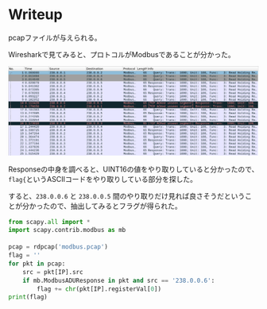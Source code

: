 # Writeup

pcapファイルが与えられる。

Wiresharkで見てみると、プロトコルがModbusであることが分かった。

![](img/2021-09-12-00-07-05.png)

Responseの中身を調べると、UINT16の値をやり取りしていると分かったので、`flag{`というASCIIコードをやり取りしている部分を探した。

すると、`238.0.0.6` と `238.0.0.5` 間のやり取りだけ見れば良さそうだということが分かったので、抽出してみるとフラグが得られた。

```py
from scapy.all import *
import scapy.contrib.modbus as mb

pcap = rdpcap('modbus.pcap')
flag = ''
for pkt in pcap:
    src = pkt[IP].src
    if mb.ModbusADUResponse in pkt and src == '238.0.0.6':
        flag += chr(pkt[IP].registerVal[0])
print(flag)
```

<!-- flag{Ms_Fr1ZZL3_W0ULD_b3_s0_Pr0UD} -->
